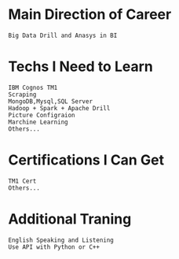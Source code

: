 # Main Direction of Career

	Big Data Drill and Anasys in BI

# Techs I Need to Learn

	IBM Cognos TM1
	Scraping
	MongoDB,Mysql,SQL Server
	Hadoop + Spark + Apache Drill
	Picture Configraion
	Marchine Learning
	Others... 

# Certifications I Can Get

	TM1 Cert
	Others... 

# Additional Traning

	English Speaking and Listening
	Use API with Python or C++
